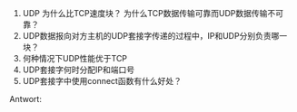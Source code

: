 1. UDP 为什么比TCP速度块？ 为什么TCP数据传输可靠而UDP数据传输不可靠？
2. UDP数据报向对方主机的UDP套接字传递的过程中，IP和UDP分别负责哪一块？
3. 何种情况下UDP性能优于TCP
4. UDP套接字何时分配IP和端口号
5. UDP套接字中使用connect函数有什么好处？


Antwort:
